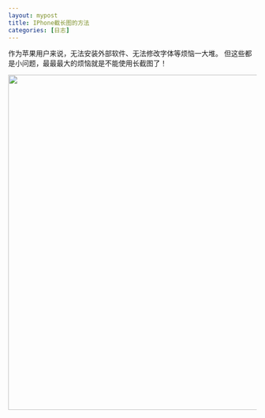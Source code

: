 ```yaml
---
layout: mypost
title: IPhone截长图的方法
categories: [日志]
---
```

 
作为苹果用户来说，无法安装外部软件、无法修改字体等烦恼一大堆。
但这些都是小问题，最最最大的烦恼就是不能使用长截图了！

<img src="https://pic3.zhimg.com/80/v2-f9b5b6cbe568c6a339d5ee0dce1abbfa_720w.jpg" width="680px">



